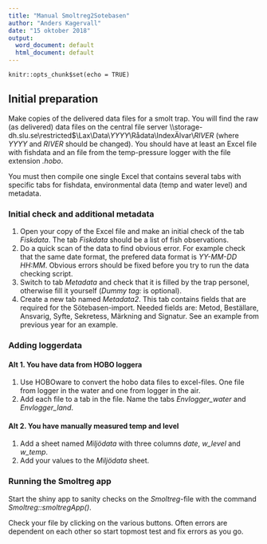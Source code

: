 ```yaml
---
title: "Manual Smoltreg2Sotebasen"
author: "Anders Kagervall"
date: "15 oktober 2018"
output:
  word_document: default
  html_document: default
---
```


```{r setup, include=FALSE}
knitr::opts_chunk$set(echo = TRUE)
```

## Initial preparation

Make copies of the delivered data files for a smolt trap. You will find the raw (as delivered) data files on the central file server \\\\storage-dh.slu.se\\restricted$\\Lax\Data\\*YYYY*\\Rådata\\IndexÄlvar\\*RIVER* (where *YYYY* and *RIVER* should be changed). You should have at least an Excel file with fishdata and an file from the temp-pressure logger with the file extension *.hobo*.

You must then compile one single Excel that contains several tabs with specific tabs for fishdata, environmental data (temp and water level) and metadata.

### Initial check and additional metadata

1. Open your copy of the Excel file and make an initial check of the tab *Fiskdata*. The tab *Fiskdata* should be a list of fish observations.
2. Do a quick scan of the data to find obvious error. For example check that the same date format, the prefered data format is *YY-MM-DD HH:MM*. Obvious errors should be fixed before you try to run the data checking script.
3. Switch to tab *Metadata* and check that it is filled by the trap personel, otherwise fill it yourself (*Dummy tag:* is optional).
4. Create a new tab named *Metadata2*. This tab contains fields that are required for the Sötebasen-import. Needed fields are: Metod, Beställare, Ansvarig, Syfte, Sekretess,  Märkning and Signatur. See an example from previous year for an example.


### Adding loggerdata

#### Alt 1. You have data from HOBO loggera

1. Use HOBOware to convert the hobo data files to excel-files. One file from logger in the water and one from logger in the air.
2. Add each file to a tab in the file. Name the tabs *Envlogger_water* and *Envlogger_land*. 

#### Alt 2. You have manually measured temp and level

1. Add a sheet named *Miljödata* with three columns *date*, *w_level* and *w_temp*.
2. Add your values to the *Miljödata* sheet.

### Running the Smoltreg app

Start the shiny app to sanity checks on the *Smoltreg*-file with the command *Smoltreg::smoltregApp()*.

Check your file by clicking on the various buttons. Often errors are dependent on each other so start topmost test and fix errors as you go.

